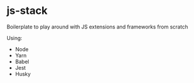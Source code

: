 # js-stack
Boilerplate to play around with JS extensions and frameworks from scratch

Using:
- Node
- Yarn
- Babel
- Jest
- Husky

